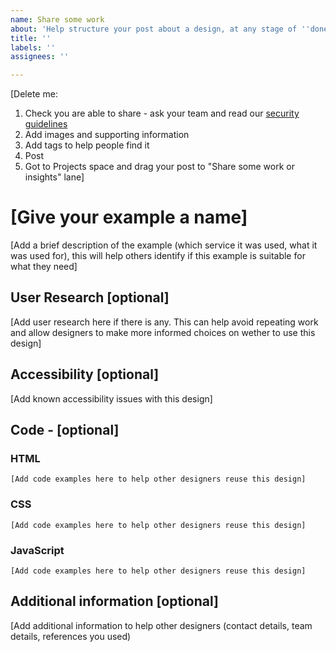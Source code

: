```yaml
---
name: Share some work
about: 'Help structure your post about a design, at any stage of ''done'' '
title: ''
labels: ''
assignees: ''

---
```


[Delete me:
1. Check you are able to share - ask your team and read our <a href="#">security guidelines</a>
2. Add images and supporting information
3. Add tags to help people find it
4. Post
5. Got to Projects space and drag your post to "Share some work or insights" lane]


# [Give your example a name] 

[Add a brief description of the example (which service it was used, what it was used for), this will help others identify if this example is suitable for what they need] 

## User Research [optional]

[Add user research here if there is any. This can help avoid repeating work and allow designers to make more informed choices on wether to use this design] 

## Accessibility [optional]

[Add known accessibility issues with this design] 

## Code - [optional]

### HTML

```[Add code examples here to help other designers reuse this design]```

### CSS

```[Add code examples here to help other designers reuse this design]```

### JavaScript

```[Add code examples here to help other designers reuse this design]```

## Additional information [optional]

[Add additional information to help other designers (contact details, team details, references you used)
